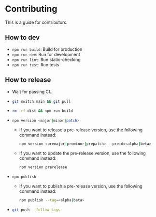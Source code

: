 # Contributing

This is a guide for contributors.

## How to dev

- `npm run build`: Build for production
- `npm run dev`: Run for development
- `npm run lint`: Run static-checking
- `npm run test`: Run tests

## How to release

- Wait for passing CI...
- ```bash
  git switch main && git pull
  ```
- ```bash
  rm -rf dist && npm run build
  ```
- ```bash
  npm version <major|minor|patch>
  ```
  - If you want to release a pre-release version, use the following command instead:
    ```bash
    npm version <premajor|preminor|prepatch> --preid=<alpha|beta>
    ```
  - If you want to update the pre-release version, use the following command instead:
    ```bash
    npm version prerelease
    ```
- ```bash
  npm publish
  ```
  - If you want to publish a pre-release version, use the following command instead:
    ```bash
    npm publish --tag=<alpha|beta>
    ```
- ```bash
  git push --follow-tags
  ```
